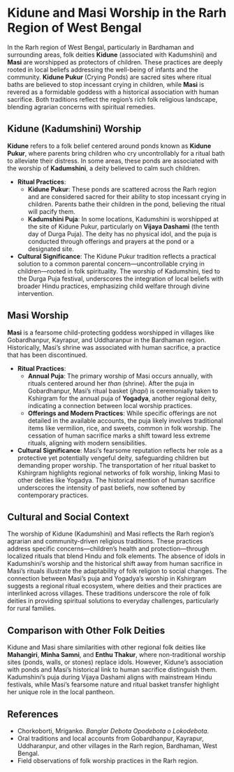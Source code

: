
# Kidune and Masi Worship in the Rarh Region of West Bengal

In the Rarh region of West Bengal, particularly in Bardhaman and surrounding areas, folk deities **Kidune** (associated with Kadumshini) and **Masi** are worshipped as protectors of children. These practices are deeply rooted in local beliefs addressing the well-being of infants and the community. **Kidune Pukur** (Crying Ponds) are sacred sites where ritual baths are believed to stop incessant crying in children, while **Masi** is revered as a formidable goddess with a historical association with human sacrifice. Both traditions reflect the region’s rich folk religious landscape, blending agrarian concerns with spiritual remedies.

## Kidune (Kadumshini) Worship
**Kidune** refers to a folk belief centered around ponds known as **Kidune Pukur**, where parents bring children who cry uncontrollably for a ritual bath to alleviate their distress. In some areas, these ponds are associated with the worship of **Kadumshini**, a deity believed to calm such children.

- **Ritual Practices**:
  - **Kidune Pukur**: These ponds are scattered across the Rarh region and are considered sacred for their ability to stop incessant crying in children. Parents bathe their children in the pond, believing the ritual will pacify them.
  - **Kadumshini Puja**: In some locations, Kadumshini is worshipped at the site of Kidune Pukur, particularly on **Vijaya Dashami** (the tenth day of Durga Puja). The deity has no physical idol, and the puja is conducted through offerings and prayers at the pond or a designated site.
- **Cultural Significance**: The Kidune Pukur tradition reflects a practical solution to a common parental concern—uncontrollable crying in children—rooted in folk spirituality. The worship of Kadumshini, tied to the Durga Puja festival, underscores the integration of local beliefs with broader Hindu practices, emphasizing child welfare through divine intervention.

## Masi Worship
**Masi** is a fearsome child-protecting goddess worshipped in villages like Gobardhanpur, Kayrapur, and Uddharanpur in the Bardhaman region. Historically, Masi’s shrine was associated with human sacrifice, a practice that has been discontinued.

- **Ritual Practices**:
  - **Annual Puja**: The primary worship of Masi occurs annually, with rituals centered around her *than* (shrine). After the puja in Gobardhanpur, Masi’s ritual basket (*jhapi*) is ceremonially taken to Kshirgram for the annual puja of **Yogadya**, another regional deity, indicating a connection between local worship practices.
  - **Offerings and Modern Practices**: While specific offerings are not detailed in the available accounts, the puja likely involves traditional items like vermilion, rice, and sweets, common in folk worship. The cessation of human sacrifice marks a shift toward less extreme rituals, aligning with modern sensibilities.
- **Cultural Significance**: Masi’s fearsome reputation reflects her role as a protective yet potentially vengeful deity, safeguarding children but demanding proper worship. The transportation of her ritual basket to Kshirgram highlights regional networks of folk worship, linking Masi to other deities like Yogadya. The historical mention of human sacrifice underscores the intensity of past beliefs, now softened by contemporary practices.

## Cultural and Social Context
The worship of Kidune (Kadumshini) and Masi reflects the Rarh region’s agrarian and community-driven religious traditions. These practices address specific concerns—children’s health and protection—through localized rituals that blend Hindu and folk elements. The absence of idols in Kadumshini’s worship and the historical shift away from human sacrifice in Masi’s rituals illustrate the adaptability of folk religion to social changes. The connection between Masi’s puja and Yogadya’s worship in Kshirgram suggests a regional ritual ecosystem, where deities and their practices are interlinked across villages. These traditions underscore the role of folk deities in providing spiritual solutions to everyday challenges, particularly for rural families.

## Comparison with Other Folk Deities
Kidune and Masi share similarities with other regional folk deities like **Mahangiri**, **Minha Samni**, and **Enthu Thakur**, where non-traditional worship sites (ponds, walls, or stones) replace idols. However, Kidune’s association with ponds and Masi’s historical link to human sacrifice distinguish them. Kadumshini’s puja during Vijaya Dashami aligns with mainstream Hindu festivals, while Masi’s fearsome nature and ritual basket transfer highlight her unique role in the local pantheon.


## References

- Chorkoborti, Mriganko. *Banglar Debota Opodebota o Lokodebota*.
- Oral traditions and local accounts from Gobardhanpur, Kayrapur, Uddharanpur, and other villages in the Rarh region, Bardhaman, West Bengal.
- Field observations of folk worship practices in the Rarh region.

